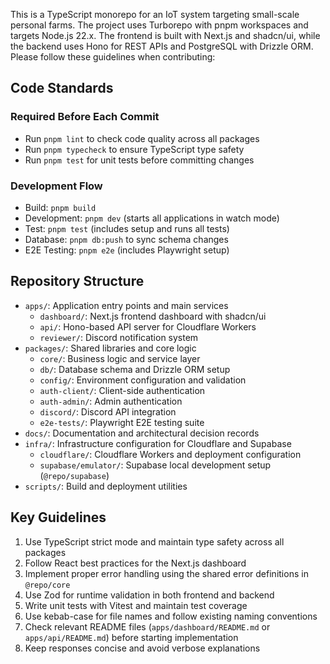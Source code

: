 This is a TypeScript monorepo for an IoT system targeting small-scale personal farms. The project uses Turborepo with pnpm workspaces and targets Node.js 22.x. The frontend is built with Next.js and shadcn/ui, while the backend uses Hono for REST APIs and PostgreSQL with Drizzle ORM. Please follow these guidelines when contributing:

## Code Standards

### Required Before Each Commit
- Run `pnpm lint` to check code quality across all packages
- Run `pnpm typecheck` to ensure TypeScript type safety
- Run `pnpm test` for unit tests before committing changes

### Development Flow
- Build: `pnpm build`
- Development: `pnpm dev` (starts all applications in watch mode)
- Test: `pnpm test` (includes setup and runs all tests)
- Database: `pnpm db:push` to sync schema changes
- E2E Testing: `pnpm e2e` (includes Playwright setup)

## Repository Structure
- `apps/`: Application entry points and main services
  - `dashboard/`: Next.js frontend dashboard with shadcn/ui
  - `api/`: Hono-based API server for Cloudflare Workers
  - `reviewer/`: Discord notification system
- `packages/`: Shared libraries and core logic
  - `core/`: Business logic and service layer
  - `db/`: Database schema and Drizzle ORM setup
  - `config/`: Environment configuration and validation
  - `auth-client/`: Client-side authentication
  - `auth-admin/`: Admin authentication
  - `discord/`: Discord API integration
  - `e2e-tests/`: Playwright E2E testing suite
- `docs/`: Documentation and architectural decision records
- `infra/`: Infrastructure configuration for Cloudflare and Supabase
  - `cloudflare/`: Cloudflare Workers and deployment configuration
  - `supabase/emulator/`: Supabase local development setup (`@repo/supabase`)
- `scripts/`: Build and deployment utilities

## Key Guidelines
1. Use TypeScript strict mode and maintain type safety across all packages
2. Follow React best practices for the Next.js dashboard
3. Implement proper error handling using the shared error definitions in `@repo/core`
4. Use Zod for runtime validation in both frontend and backend
5. Write unit tests with Vitest and maintain test coverage
6. Use kebab-case for file names and follow existing naming conventions
7. Check relevant README files (`apps/dashboard/README.md` or `apps/api/README.md`) before starting implementation
8. Keep responses concise and avoid verbose explanations
